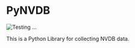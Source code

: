 <h1>PyNVDB</h1>

![Testing ...](https://badgen.net/badge/PyTest/PASSED/green?icon=github)

This is a Python Library for collecting NVDB data.
